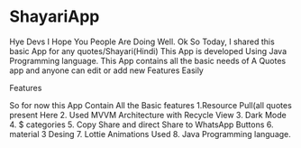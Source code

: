 # ShayariApp
Hye Devs I Hope You People Are Doing Well. Ok So Today, I shared this basic App for any quotes/Shayari(Hindi) 
This App is developed Using Java Programming language.
This App contains all the basic needs of A Quotes app and anyone can edit or add new Features Easily

Features 

So for now this App Contain All the Basic features
1.Resource Pull(all quotes present Here
2. Used MVVM Architecture with Recycle View
3. Dark Mode
4. $ categories
5. Copy Share and direct Share to WhatsApp Buttons
6. material 3 Desing 
7. Lottie Animations Used
8. Java Programming language.
